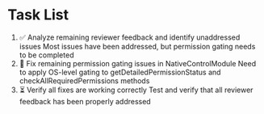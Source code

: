 # Task List

1. ✅ Analyze remaining reviewer feedback and identify unaddressed issues
Most issues have been addressed, but permission gating needs to be completed
2. 🔄 Fix remaining permission gating issues in NativeControlModule
Need to apply OS-level gating to getDetailedPermissionStatus and checkAllRequiredPermissions methods
3. ⏳ Verify all fixes are working correctly
Test and verify that all reviewer feedback has been properly addressed

